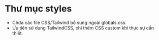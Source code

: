 # Thư mục styles

- Chứa các file CSS/Tailwind bổ sung ngoài globals.css.
- Ưu tiên sử dụng TailwindCSS, chỉ thêm CSS custom khi thực sự cần thiết. 